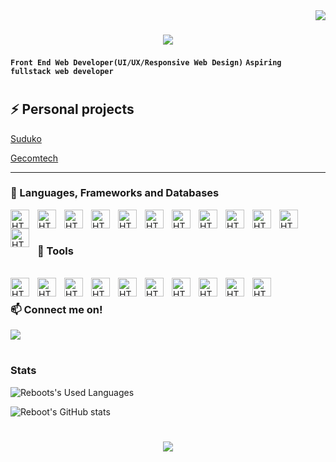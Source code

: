 <img align="right" src="https://visitor-badge.laobi.icu/badge?page_id=g-r-i-a-n.g-r-i-a-n"/>

<h1 align="center">
   <img src="https://readme-typing-svg.herokuapp.com/?font=Righteous&size=35&center=true&vCenter=true&width=500&height=70&duration=4000&lines=Hi+There!+👋;+I'm+Grian+Gajila!;" />
</h1>

**`Front End Web Developer(UI/UX/Responsive Web Design)`**
**`Aspiring fullstack web developer`**

#

## ⚡ Personal projects

<P align="left">
   <a decoration="none" href="https://sudoku-game.pages.dev">
      Suduko
   </a>
</P>
<P align="left">
   <a href="https://cpedevgame.pages.dev">
   Gecomtech
   </a>
</P>

---

### 🧰 Languages, Frameworks and Databases

<img align="left" alt="HTML" width="30px" style="padding-right:10px;" src="https://skillicons.dev/icons?i=html" />
<img align="left" alt="HTML" width="30px" style="padding-right:10px;" src="https://skillicons.dev/icons?i=css" />
<img align="left" alt="HTML" width="30px" style="padding-right:10px;" src="https://skillicons.dev/icons?i=js" />
<img align="left" alt="HTML" width="30px" style="padding-right:10px;" src="https://skillicons.dev/icons?i=bootstrap" />
<img align="left" alt="HTML" width="30px" style="padding-right:10px;" src="https://skillicons.dev/icons?i=react" />
<img align="left" alt="HTML" width="30px" style="padding-right:10px;" src="https://skillicons.dev/icons?i=nodejs" />
<img align="left" alt="HTML" width="30px" style="padding-right:10px;" src="https://skillicons.dev/icons?i=nextjs" />
<img align="left" alt="HTML" width="30px" style="padding-right:10px;" src="https://skillicons.dev/icons?i=tailwind" />
<img align="left" alt="HTML" width="30px" style="padding-right:10px;" src="https://skillicons.dev/icons?i=sass" />
<img align="left" alt="HTML" width="30px" style="padding-right:10px;" src="https://skillicons.dev/icons?i=cs" />
<img align="left" alt="HTML" width="30px" style="padding-right:10px;" src="https://skillicons.dev/icons?i=dotnet" />
<img align="left" alt="HTML" width="30px" style="padding-right:10px;" src="https://skillicons.dev/icons?i=mongodb" />
<br/>

#

### 🧰 Tools

<br/>
<img align="left" alt="HTML" width="30px" style="padding-right:10px;" src="https://skillicons.dev/icons?i=git" />
<img align="left" alt="HTML" width="30px" style="padding-right:10px;" src="https://skillicons.dev/icons?i=github" />
<img align="left" alt="HTML" width="30px" style="padding-right:10px;" src="https://skillicons.dev/icons?i=linux" />
<img align="left" alt="HTML" width="30px" style="padding-right:10px;" src="https://skillicons.dev/icons?i=docker" />
<img align="left" alt="HTML" width="30px" style="padding-right:10px;" src="https://skillicons.dev/icons?i=postman" />
<img align="left" alt="HTML" width="30px" style="padding-right:10px;" src="https://skillicons.dev/icons?i=vite" />
<img align="left" alt="HTML" width="30px" style="padding-right:10px;" src="https://skillicons.dev/icons?i=wasm" />
<img align="left" alt="HTML" width="30px" style="padding-right:10px;" src="https://skillicons.dev/icons?i=powershell" />
<img align="left" alt="HTML" width="30px" style="padding-right:10px;" src="https://skillicons.dev/icons?i=ps" />
<img align="left" alt="HTML" width="30px" style="padding-right:10px;" src="https://skillicons.dev/icons?i=vscode" />

#

### 📫 Connect me on!

<div>
<a href="https://linkedin.com/in/pedro-sales-muniz" target="_blank">
    <img src="https://img.shields.io/badge/LinkedIn-0077B5?style=for-the-badge&logo=linkedin&logoColor=white" target="_blank" />
</a>
</div>

#

### Stats

![Reboots's Used Languages](https://github-readme-stats.vercel.app/api/wakatime?username=cpe-prog&layout=compact)

![Reboot's GitHub stats](https://github-readme-stats.vercel.app/api?username=cpe-prog&show_icons=true&theme=gruvbox)

#

<h3 align="center">
   <img src="https://readme-typing-svg.herokuapp.com/?font=Righteous&size=35&center=true&vCenter=true&width=500&height=70&duration=4000&lines=Alright!+✌️;+Thankyou+for+visiting!;" />
</h3>
